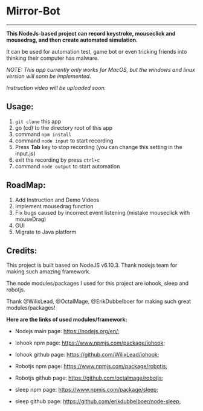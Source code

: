 # Mirror-Bot

***

**This NodeJs-based project can record keystroke, mouseclick and mousedrag, and then create automated simulation.**

It can be used for automation test, game bot or even tricking friends into thinking their computer has malware.

*NOTE: This app currently only works for MacOS, but the windows and linux version will sonn be implemented.*

*Instruction video will be uploaded soon.*

## Usage:

  1. `git clone` this app
  1. go (cd) to the directory root of this app
  1. command `npm install`
  1. command `node input` to start recording
  1. Press **Tab** key to stop recording (you can change this setting in the input.js)
  1. exit the recording by press `ctrl+c`
  1. command `node output` to start automation
  
## RoadMap:
  1. Add Instruction and Demo Videos
  1. Implement mousedrag function
  1. Fix bugs caused by incorrect event listening (mistake mouseclick with mouseDrag)
  1. GUI
  1. Migrate to Java platform
  
  
## Credits:

 This project is built based on NodeJS v6.10.3. Thank nodejs team for making such amazing framework.
 
 The node modules/packages I used for this project are iohook, sleep and robotjs. 
 
 Thank @WilixLead, @OctalMage, @ErikDubbelboer for making such great modules/packages!
 
 **Here are the links of used modules/framework:** 
 
 * Nodejs main page: https://nodejs.org/en/;
  
 * Iohook npm page: https://www.npmjs.com/package/iohook;
 
 * Iohook github page: https://github.com/WilixLead/iohook;

 * Robotjs npm page: https://www.npmjs.com/package/robotjs;
 
 * Robotjs github page: https://github.com/octalmage/robotjs;
 
 * sleep npm page: https://www.npmjs.com/package/sleep; 
 
 * sleep github page: https://github.com/erikdubbelboer/node-sleep;
 
  
  
  


